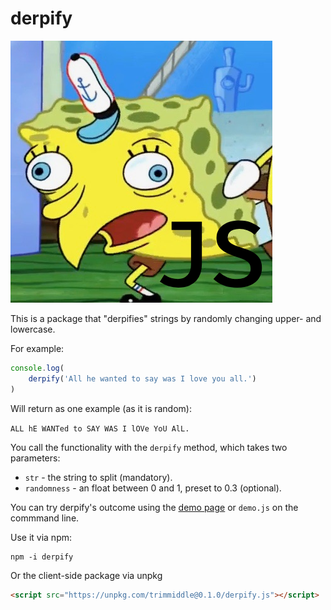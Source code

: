 # derpify

![Derpify.js logo showing the Spongebob clucking like a chicken meme](derpifyjs.png)

This is a package that "derpifies" strings by randomly changing upper- and lowercase.

For example:

```javascript
console.log(
    derpify('All he wanted to say was I love you all.')
)
```

Will return as one example (as it is random):

`ALL hE WANTed to SAY WAS I lOVe YoU AlL.`

You call the functionality with the `derpify` method, which takes two parameters:

* `str` - the string to split (mandatory).
* `randomness` - an float between 0 and 1, preset to 0.3 (optional).

You can try derpify's outcome using the [demo page](https://codepo8.github.io/derpify/demo.html) or `demo.js` on the commmand line.

Use it via npm:

```
npm -i derpify
```

Or the client-side package via unpkg

```HTML
<script src="https://unpkg.com/trimmiddle@0.1.0/derpify.js"></script>
```
